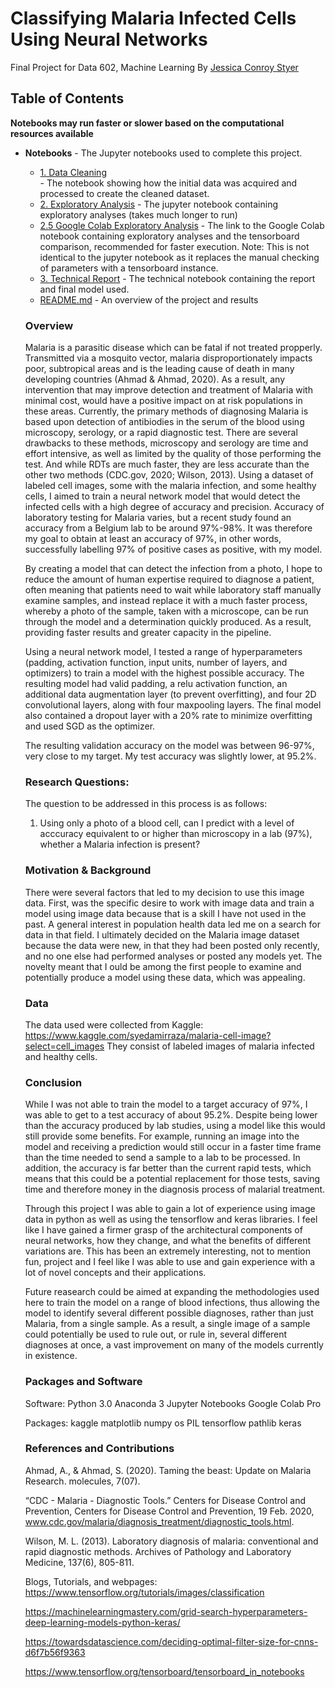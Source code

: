 # Classifying Malaria Infected Cells Using Neural Networks
Final Project for Data 602, Machine Learning
By <a href="https://github.com/Jcc329">Jessica Conroy Styer</a>

## Table of Contents
<b> Notebooks may run faster or slower based on the computational resources available </b>
<ul>
  <li><b>Notebooks</b> - The Jupyter notebooks used to complete this project.</li>
  <ul>
    <li><a href="https://github.com/Jcc329/Investigating-Clusters-Among-US-Birth-Data/blob/main/Notebooks/Data%20Cleaning.ipynb">1. Data Cleaning</a></li> - The notebook showing how the initial data was acquired and processed to create the cleaned dataset.
    <li><a href="https://github.com/Jcc329/Investigating-Clusters-Among-US-Birth-Data/blob/main/Notebooks/Exploratory%20Analysis%20HW%202.ipynb">2. Exploratory Analysis</a> - The jupyter notebook containing exploratory analyses (takes much longer to run) </li>
    <li><a href="https://colab.research.google.com/drive/11Me6TJWDqCsK-7zHNAliLxNJS2_HFwJU?usp=sharing">2.5 Google Colab Exploratory Analysis</a> - The link to the Google Colab notebook containing exploratory analyses and the tensorboard comparison, recommended for faster execution. Note: This is not identical to the jupyter notebook as it replaces the manual checking of parameters with a tensorboard instance. </li>
    <li><a href="https://github.com/Jcc329/Investigating-Clusters-Among-US-Birth-Data/blob/main/Notebooks/Technical%20Notebook%20HW%202.ipynb">3. Technical Report</a> - The technical notebook containing the report and final model used. </li>
  <li><a href="https://github.com/Jcc329/Investigating-Clusters-Among-US-Birth-Data/blob/main/README.md">README.md</a> - An overview of the project and results</li> 
</ul>

### Overview

Malaria is a parasitic disease which can be fatal if not treated propperly. Transmitted via a mosquito vector, malaria disproportionately impacts poor, subtropical areas and is the leading cause of death in many developing countries (Ahmad & Ahmad, 2020). As a result, any intervention that may improve detection and treatment of Malaria with minimal cost, would have a positive impact on at risk populations in these areas. Currently, the primary methods of diagnosing Malaria is based upon detection of antibiodies in the serum of the blood using microscopy, serology, or a rapid diagnostic test. There are several drawbacks to these methods, microscopy and serology are time and effort intensive, as well as limited by the quality of those performing the test. And while RDTs are much faster, they are less accurate than the other two methods (CDC.gov, 2020; Wilson, 2013). Using a dataset of labeled cell images, some with the malaria infection, and some healthy cells, I aimed to train a neural network model that would detect the infected cells with a high degree of accuracy and precision. Accuracy of laboratory testing for Malaria varies, but a recent study found an accuracy from a Belgium lab to be around 97%-98%. It was therefore my goal to obtain at least an accuracy of 97%, in other words, successfully labelling 97% of positive cases as positive, with my model. 

By creating a model that can detect the infection from a photo, I hope to reduce the amount of human expertise required to diagnose a patient, often meaning that patients need to wait while laboratory staff manually examine samples, and instead replace it with a much faster process, whereby a photo of the sample, taken with a microscope, can be run through the model and a determination quickly produced. As a result, providing faster results and greater capacity in the pipeline. 

Using a neural network model, I tested a range of hyperparameters (padding, activation function, input units, number of layers, and optimizers) to train a model with the highest possible accuracy. The resulting model had valid padding, a relu activation function, an additional data augmentation layer (to prevent overfitting), and four 2D convolutional layers, along with four maxpooling layers. The final model also contained a dropout layer with a 20% rate to minimize overfitting and used SGD as the optimizer. 

The resulting validation accuracy on the model was between 96-97%, very close to my target. My test accuracy was slightly lower, at 95.2%.

### Research Questions:

The question to be addressed in this process is as follows:

1. Using only a photo of a blood cell, can I predict with a level of acccuracy equivalent to or higher than microscopy in a lab (97%), whether a Malaria infection is present? 

### Motivation & Background

There were several factors that led to my decision to use this image data. First, was the specific desire to work with image data and train a model using image data because that is a skill I have not used in the past. A general interest in population health data led me on a search for data in that field. I ultimately decided on the Malaria image dataset because the data were new, in that they had been posted only recently, and no one else had performed analyses or posted any models yet. The novelty meant that I ould be among the first people to examine and potentially produce a model using these data, which was appealing. 

### Data

The data used were collected from Kaggle: https://www.kaggle.com/syedamirraza/malaria-cell-image?select=cell_images
They consist of labeled images of malaria infected and healthy cells. 

### Conclusion

While I was not able to train the model to a target accuracy of 97%, I was able to get to a test accuracy of about 95.2%. Despite being lower than the accuracy produced by lab studies, using a model like this would still provide some benefits. For example, running an image into the model and receiving a prediction would still occur in a faster time frame than the time needed to send a sample to a lab to be processed. In addition, the accuracy is far better than the current rapid tests, which means that this could be a potential replacement for those tests, saving time and therefore money in the diagnosis process of malarial treatment. 

Through this project I was able to gain a lot of experience using image data in python as well as using the tensorflow and keras libraries. I feel like I have gained a firmer grasp of the architectural components of neural networks, how they change, and what the benefits of different variations are. This has been an extremely interesting, not to mention fun, project and I feel like I was able to use and gain experience with a lot of novel concepts and  their applications.

Future reasearch could be aimed at expanding the methodologies used here to train the model on a range of blood infections, thus allowing the model to identify several different possible diagnoses, rather than just Malaria, from a single sample. As a result, a single image of a sample could potentially be used to rule out, or rule in, several different diagnoses at once, a vast improvement on many of the models currently in existence. 

### Packages and Software

Software:
Python 3.0
Anaconda 3
Jupyter Notebooks
Google Colab Pro

Packages:
kaggle
matplotlib
numpy
os
PIL
tensorflow
pathlib
keras

### References and Contributions

Ahmad, A., & Ahmad, S. (2020). Taming the beast: Update on Malaria Research. molecules, 7(07).

“CDC - Malaria - Diagnostic Tools.” Centers for Disease Control and Prevention, Centers for Disease Control and Prevention, 19 Feb. 2020, www.cdc.gov/malaria/diagnosis_treatment/diagnostic_tools.html. 

Wilson, M. L. (2013). Laboratory diagnosis of malaria: conventional and rapid diagnostic methods. Archives of Pathology and Laboratory Medicine, 137(6), 805-811.

Blogs, Tutorials, and webpages:
https://www.tensorflow.org/tutorials/images/classification

https://machinelearningmastery.com/grid-search-hyperparameters-deep-learning-models-python-keras/

https://towardsdatascience.com/deciding-optimal-filter-size-for-cnns-d6f7b56f9363

https://www.tensorflow.org/tensorboard/tensorboard_in_notebooks
